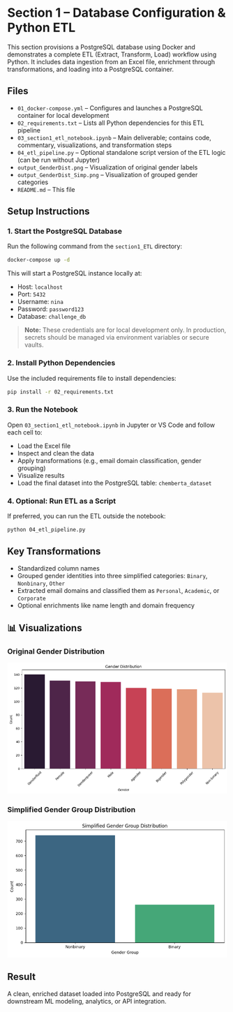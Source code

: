 # Section 1 – Database Configuration & Python ETL #

This section provisions a PostgreSQL database using Docker and demonstrates a complete ETL (Extract, Transform, Load) workflow using Python. It includes data ingestion from an Excel file, enrichment through transformations, and loading into a PostgreSQL container.

## Files ##

- `01_docker-compose.yml` – Configures and launches a PostgreSQL container for local development
- `02_requirements.txt` – Lists all Python dependencies for this ETL pipeline
- `03_section1_etl_notebook.ipynb` – Main deliverable; contains code, commentary, visualizations, and transformation steps
- `04_etl_pipeline.py` – Optional standalone script version of the ETL logic (can be run without Jupyter)
- `output_GenderDist.png` – Visualization of original gender labels
- `output_GenderDist_Simp.png` – Visualization of grouped gender categories
- `README.md` – This file

## Setup Instructions ##

### 1. Start the PostgreSQL Database ###
Run the following command from the `section1_ETL` directory:

```bash
docker-compose up -d
```

This will start a PostgreSQL instance locally at:
- Host: `localhost`
- Port: `5432`
- Username: `nina`
- Password: `password123`
- Database: `challenge_db`

> **Note:** These credentials are for local development only. In production, secrets should be managed via environment variables or secure vaults.

### 2. Install Python Dependencies ###

Use the included requirements file to install dependencies:

```bash
pip install -r 02_requirements.txt
```

### 3. Run the Notebook ###
Open `03_section1_etl_notebook.ipynb` in Jupyter or VS Code and follow each cell to:
- Load the Excel file
- Inspect and clean the data
- Apply transformations (e.g., email domain classification, gender grouping)
- Visualize results
- Load the final dataset into the PostgreSQL table: `chemberta_dataset`

### 4. Optional: Run ETL as a Script ###

If preferred, you can run the ETL outside the notebook:

```bash
python 04_etl_pipeline.py
```

## Key Transformations ##
- Standardized column names
- Grouped gender identities into three simplified categories: `Binary`, `Nonbinary`, `Other`
- Extracted email domains and classified them as `Personal`, `Academic`, or `Corporate`
- Optional enrichments like name length and domain frequency

## 📊 Visualizations

### Original Gender Distribution
![Original Gender Distribution](./output_GenderDist.png)

### Simplified Gender Group Distribution
![Simplified Gender Distribution](./output_GenderDist_Simp.png)

## Result ##
A clean, enriched dataset loaded into PostgreSQL and ready for downstream ML modeling, analytics, or API integration.

